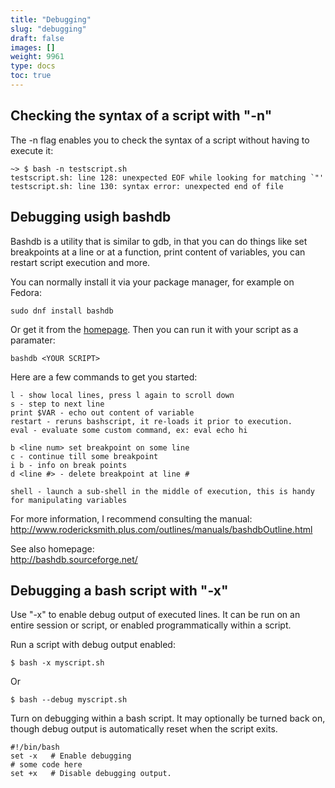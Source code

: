 ```yaml
---
title: "Debugging"
slug: "debugging"
draft: false
images: []
weight: 9961
type: docs
toc: true
---
```


## Checking the syntax of a script with "-n"
The -n flag enables you to check the syntax of a script without having to execute it:

    ~> $ bash -n testscript.sh
    testscript.sh: line 128: unexpected EOF while looking for matching `"'
    testscript.sh: line 130: syntax error: unexpected end of file


## Debugging usigh bashdb
Bashdb is a utility that is similar to gdb, in that you can do things like set breakpoints at a line or at a function, print content of variables, you can restart script execution and more.

You can normally install it via your package manager, for example on Fedora:

    sudo dnf install bashdb 

Or get it from the [homepage][1].
Then you can run it with your script as a paramater:

    bashdb <YOUR SCRIPT>

Here are a few commands to get you started:

    l - show local lines, press l again to scroll down
    s - step to next line 
    print $VAR - echo out content of variable 
    restart - reruns bashscript, it re-loads it prior to execution.
    eval - evaluate some custom command, ex: eval echo hi
    
    b <line num> set breakpoint on some line 
    c - continue till some breakpoint 
    i b - info on break points 
    d <line #> - delete breakpoint at line #
    
    shell - launch a sub-shell in the middle of execution, this is handy for manipulating variables

For more information, I recommend consulting the manual: 
http://www.rodericksmith.plus.com/outlines/manuals/bashdbOutline.html

See also homepage:  
http://bashdb.sourceforge.net/


  [1]: http://bashdb.sourceforge.net/

## Debugging a bash script with "-x"
Use "-x" to enable debug output of executed lines. It can be run on an entire session or script, or enabled programmatically within a script.

Run a script with debug output enabled:

    $ bash -x myscript.sh

Or

    $ bash --debug myscript.sh

Turn on debugging within a bash script. It may optionally be turned back on, though debug output is automatically reset when the script exits.

    #!/bin/bash
    set -x   # Enable debugging
    # some code here
    set +x   # Disable debugging output. 

